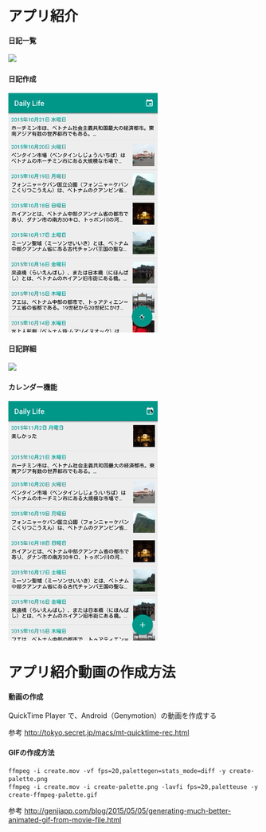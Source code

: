 # アプリ紹介

#### 日記一覧
![](list-ffmpeg-palette.gif)

#### 日記作成
![](create-ffmpeg-palette.gif)

#### 日記詳細
![](detail-ffmpeg-palette.gif)

#### カレンダー機能
![](calendar-ffmpeg-palette.gif)


# アプリ紹介動画の作成方法

#### 動画の作成

QuickTime Player で、Android（Genymotion）の動画を作成する 

参考
http://tokyo.secret.jp/macs/mt-quicktime-rec.html


#### GIFの作成方法


```
ffmpeg -i create.mov -vf fps=20,palettegen=stats_mode=diff -y create-palette.png
ffmpeg -i create.mov -i create-palette.png -lavfi fps=20,paletteuse -y create-ffmpeg-palette.gif
```

参考
http://genjiapp.com/blog/2015/05/05/generating-much-better-animated-gif-from-movie-file.html